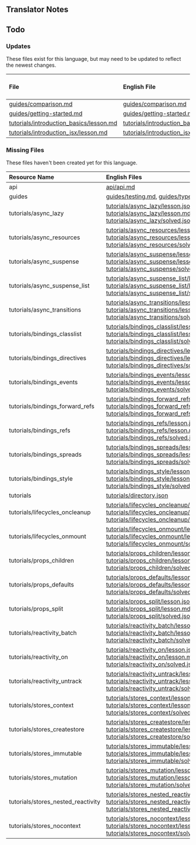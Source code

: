 
## Translator Notes

## Todo

### Updates  
These files exist for this language, but may need to be updated to reflect the newest changes.  
<!--MM:START (UPDATED:lang=id) -->
| File                                                                                                                                        | English File                                                                                                                                | Last Updated (EN)                                                                                   | Last Updated (ID)                                                                                 |
| :------------------------------------------------------------------------------------------------------------------------------------------ | :------------------------------------------------------------------------------------------------------------------------------------------ | :-------------------------------------------------------------------------------------------------- | :------------------------------------------------------------------------------------------------ |
| [guides/comparison.md](https://github.com/solidjs/solid-docs/tree/main/langs/id/guides/comparison.md)                                       | [guides/comparison.md](https://github.com/solidjs/solid-docs/tree/main/langs/en/guides/comparison.md)                                       | [9/10/2022](https://github.com/solidjs/solid-docs/commit/97f41fa02a81dd8ce917b8c5b5f592dde0b07dd1)  | [9/7/2022](https://github.com/solidjs/solid-docs/commit/7a0656c409728d26f791ad1e30648171963a5316) |
| [guides/getting-started.md](https://github.com/solidjs/solid-docs/tree/main/langs/id/guides/getting-started.md)                             | [guides/getting-started.md](https://github.com/solidjs/solid-docs/tree/main/langs/en/guides/getting-started.md)                             | [11/26/2022](https://github.com/solidjs/solid-docs/commit/cb8df8fa67aadf95180c48a1f52c1ddbc18dff8c) | [9/7/2022](https://github.com/solidjs/solid-docs/commit/7a0656c409728d26f791ad1e30648171963a5316) |
| [tutorials/introduction_basics/lesson.md](https://github.com/solidjs/solid-docs/tree/main/langs/id/tutorials/introduction_basics/lesson.md) | [tutorials/introduction_basics/lesson.md](https://github.com/solidjs/solid-docs/tree/main/langs/en/tutorials/introduction_basics/lesson.md) | [11/26/2022](https://github.com/solidjs/solid-docs/commit/cb8df8fa67aadf95180c48a1f52c1ddbc18dff8c) | [5/7/2022](https://github.com/solidjs/solid-docs/commit/fcb19d8a5d1cb6d494f52237fdce72d5fab522ca) |
| [tutorials/introduction_jsx/lesson.md](https://github.com/solidjs/solid-docs/tree/main/langs/id/tutorials/introduction_jsx/lesson.md)       | [tutorials/introduction_jsx/lesson.md](https://github.com/solidjs/solid-docs/tree/main/langs/en/tutorials/introduction_jsx/lesson.md)       | [5/25/2022](https://github.com/solidjs/solid-docs/commit/5e19160028a8f26c68fd43e943711696b4f30e0c)  | [5/7/2022](https://github.com/solidjs/solid-docs/commit/fcb19d8a5d1cb6d494f52237fdce72d5fab522ca) |

<!--MM:END-->
### Missing Files  
These files haven't been created yet for this language.  
<!--MM:START (CREATED:lang=id) -->
| Resource Name                      | English Files                                                                                                                                                                                                                                                                                                                                                                                                                                                               |
| :--------------------------------- | :-------------------------------------------------------------------------------------------------------------------------------------------------------------------------------------------------------------------------------------------------------------------------------------------------------------------------------------------------------------------------------------------------------------------------------------------------------------------------- |
| api                                | [api/api.md](https://github.com/solidjs/solid-docs/tree/main/langs/id/api/api.md)                                                                                                                                                                                                                                                                                                                                                                                           |
| guides                             | [guides/testing.md](https://github.com/solidjs/solid-docs/tree/main/langs/id/guides/testing.md), [guides/typescript.md](https://github.com/solidjs/solid-docs/tree/main/langs/id/guides/typescript.md)                                                                                                                                                                                                                                                                      |
| tutorials/async_lazy               | [tutorials/async_lazy/lesson.json](https://github.com/solidjs/solid-docs/tree/main/langs/id/tutorials/async_lazy/lesson.json), [tutorials/async_lazy/lesson.md](https://github.com/solidjs/solid-docs/tree/main/langs/id/tutorials/async_lazy/lesson.md), [tutorials/async_lazy/solved.json](https://github.com/solidjs/solid-docs/tree/main/langs/id/tutorials/async_lazy/solved.json)                                                                                     |
| tutorials/async_resources          | [tutorials/async_resources/lesson.json](https://github.com/solidjs/solid-docs/tree/main/langs/id/tutorials/async_resources/lesson.json), [tutorials/async_resources/lesson.md](https://github.com/solidjs/solid-docs/tree/main/langs/id/tutorials/async_resources/lesson.md), [tutorials/async_resources/solved.json](https://github.com/solidjs/solid-docs/tree/main/langs/id/tutorials/async_resources/solved.json)                                                       |
| tutorials/async_suspense           | [tutorials/async_suspense/lesson.json](https://github.com/solidjs/solid-docs/tree/main/langs/id/tutorials/async_suspense/lesson.json), [tutorials/async_suspense/lesson.md](https://github.com/solidjs/solid-docs/tree/main/langs/id/tutorials/async_suspense/lesson.md), [tutorials/async_suspense/solved.json](https://github.com/solidjs/solid-docs/tree/main/langs/id/tutorials/async_suspense/solved.json)                                                             |
| tutorials/async_suspense_list      | [tutorials/async_suspense_list/lesson.json](https://github.com/solidjs/solid-docs/tree/main/langs/id/tutorials/async_suspense_list/lesson.json), [tutorials/async_suspense_list/lesson.md](https://github.com/solidjs/solid-docs/tree/main/langs/id/tutorials/async_suspense_list/lesson.md), [tutorials/async_suspense_list/solved.json](https://github.com/solidjs/solid-docs/tree/main/langs/id/tutorials/async_suspense_list/solved.json)                               |
| tutorials/async_transitions        | [tutorials/async_transitions/lesson.json](https://github.com/solidjs/solid-docs/tree/main/langs/id/tutorials/async_transitions/lesson.json), [tutorials/async_transitions/lesson.md](https://github.com/solidjs/solid-docs/tree/main/langs/id/tutorials/async_transitions/lesson.md), [tutorials/async_transitions/solved.json](https://github.com/solidjs/solid-docs/tree/main/langs/id/tutorials/async_transitions/solved.json)                                           |
| tutorials/bindings_classlist       | [tutorials/bindings_classlist/lesson.json](https://github.com/solidjs/solid-docs/tree/main/langs/id/tutorials/bindings_classlist/lesson.json), [tutorials/bindings_classlist/lesson.md](https://github.com/solidjs/solid-docs/tree/main/langs/id/tutorials/bindings_classlist/lesson.md), [tutorials/bindings_classlist/solved.json](https://github.com/solidjs/solid-docs/tree/main/langs/id/tutorials/bindings_classlist/solved.json)                                     |
| tutorials/bindings_directives      | [tutorials/bindings_directives/lesson.json](https://github.com/solidjs/solid-docs/tree/main/langs/id/tutorials/bindings_directives/lesson.json), [tutorials/bindings_directives/lesson.md](https://github.com/solidjs/solid-docs/tree/main/langs/id/tutorials/bindings_directives/lesson.md), [tutorials/bindings_directives/solved.json](https://github.com/solidjs/solid-docs/tree/main/langs/id/tutorials/bindings_directives/solved.json)                               |
| tutorials/bindings_events          | [tutorials/bindings_events/lesson.json](https://github.com/solidjs/solid-docs/tree/main/langs/id/tutorials/bindings_events/lesson.json), [tutorials/bindings_events/lesson.md](https://github.com/solidjs/solid-docs/tree/main/langs/id/tutorials/bindings_events/lesson.md), [tutorials/bindings_events/solved.json](https://github.com/solidjs/solid-docs/tree/main/langs/id/tutorials/bindings_events/solved.json)                                                       |
| tutorials/bindings_forward_refs    | [tutorials/bindings_forward_refs/lesson.json](https://github.com/solidjs/solid-docs/tree/main/langs/id/tutorials/bindings_forward_refs/lesson.json), [tutorials/bindings_forward_refs/lesson.md](https://github.com/solidjs/solid-docs/tree/main/langs/id/tutorials/bindings_forward_refs/lesson.md), [tutorials/bindings_forward_refs/solved.json](https://github.com/solidjs/solid-docs/tree/main/langs/id/tutorials/bindings_forward_refs/solved.json)                   |
| tutorials/bindings_refs            | [tutorials/bindings_refs/lesson.json](https://github.com/solidjs/solid-docs/tree/main/langs/id/tutorials/bindings_refs/lesson.json), [tutorials/bindings_refs/lesson.md](https://github.com/solidjs/solid-docs/tree/main/langs/id/tutorials/bindings_refs/lesson.md), [tutorials/bindings_refs/solved.json](https://github.com/solidjs/solid-docs/tree/main/langs/id/tutorials/bindings_refs/solved.json)                                                                   |
| tutorials/bindings_spreads         | [tutorials/bindings_spreads/lesson.json](https://github.com/solidjs/solid-docs/tree/main/langs/id/tutorials/bindings_spreads/lesson.json), [tutorials/bindings_spreads/lesson.md](https://github.com/solidjs/solid-docs/tree/main/langs/id/tutorials/bindings_spreads/lesson.md), [tutorials/bindings_spreads/solved.json](https://github.com/solidjs/solid-docs/tree/main/langs/id/tutorials/bindings_spreads/solved.json)                                                 |
| tutorials/bindings_style           | [tutorials/bindings_style/lesson.json](https://github.com/solidjs/solid-docs/tree/main/langs/id/tutorials/bindings_style/lesson.json), [tutorials/bindings_style/lesson.md](https://github.com/solidjs/solid-docs/tree/main/langs/id/tutorials/bindings_style/lesson.md), [tutorials/bindings_style/solved.json](https://github.com/solidjs/solid-docs/tree/main/langs/id/tutorials/bindings_style/solved.json)                                                             |
| tutorials                          | [tutorials/directory.json](https://github.com/solidjs/solid-docs/tree/main/langs/id/tutorials/directory.json)                                                                                                                                                                                                                                                                                                                                                               |
| tutorials/lifecycles_oncleanup     | [tutorials/lifecycles_oncleanup/lesson.json](https://github.com/solidjs/solid-docs/tree/main/langs/id/tutorials/lifecycles_oncleanup/lesson.json), [tutorials/lifecycles_oncleanup/lesson.md](https://github.com/solidjs/solid-docs/tree/main/langs/id/tutorials/lifecycles_oncleanup/lesson.md), [tutorials/lifecycles_oncleanup/solved.json](https://github.com/solidjs/solid-docs/tree/main/langs/id/tutorials/lifecycles_oncleanup/solved.json)                         |
| tutorials/lifecycles_onmount       | [tutorials/lifecycles_onmount/lesson.json](https://github.com/solidjs/solid-docs/tree/main/langs/id/tutorials/lifecycles_onmount/lesson.json), [tutorials/lifecycles_onmount/lesson.md](https://github.com/solidjs/solid-docs/tree/main/langs/id/tutorials/lifecycles_onmount/lesson.md), [tutorials/lifecycles_onmount/solved.json](https://github.com/solidjs/solid-docs/tree/main/langs/id/tutorials/lifecycles_onmount/solved.json)                                     |
| tutorials/props_children           | [tutorials/props_children/lesson.json](https://github.com/solidjs/solid-docs/tree/main/langs/id/tutorials/props_children/lesson.json), [tutorials/props_children/lesson.md](https://github.com/solidjs/solid-docs/tree/main/langs/id/tutorials/props_children/lesson.md), [tutorials/props_children/solved.json](https://github.com/solidjs/solid-docs/tree/main/langs/id/tutorials/props_children/solved.json)                                                             |
| tutorials/props_defaults           | [tutorials/props_defaults/lesson.json](https://github.com/solidjs/solid-docs/tree/main/langs/id/tutorials/props_defaults/lesson.json), [tutorials/props_defaults/lesson.md](https://github.com/solidjs/solid-docs/tree/main/langs/id/tutorials/props_defaults/lesson.md), [tutorials/props_defaults/solved.json](https://github.com/solidjs/solid-docs/tree/main/langs/id/tutorials/props_defaults/solved.json)                                                             |
| tutorials/props_split              | [tutorials/props_split/lesson.json](https://github.com/solidjs/solid-docs/tree/main/langs/id/tutorials/props_split/lesson.json), [tutorials/props_split/lesson.md](https://github.com/solidjs/solid-docs/tree/main/langs/id/tutorials/props_split/lesson.md), [tutorials/props_split/solved.json](https://github.com/solidjs/solid-docs/tree/main/langs/id/tutorials/props_split/solved.json)                                                                               |
| tutorials/reactivity_batch         | [tutorials/reactivity_batch/lesson.json](https://github.com/solidjs/solid-docs/tree/main/langs/id/tutorials/reactivity_batch/lesson.json), [tutorials/reactivity_batch/lesson.md](https://github.com/solidjs/solid-docs/tree/main/langs/id/tutorials/reactivity_batch/lesson.md), [tutorials/reactivity_batch/solved.json](https://github.com/solidjs/solid-docs/tree/main/langs/id/tutorials/reactivity_batch/solved.json)                                                 |
| tutorials/reactivity_on            | [tutorials/reactivity_on/lesson.json](https://github.com/solidjs/solid-docs/tree/main/langs/id/tutorials/reactivity_on/lesson.json), [tutorials/reactivity_on/lesson.md](https://github.com/solidjs/solid-docs/tree/main/langs/id/tutorials/reactivity_on/lesson.md), [tutorials/reactivity_on/solved.json](https://github.com/solidjs/solid-docs/tree/main/langs/id/tutorials/reactivity_on/solved.json)                                                                   |
| tutorials/reactivity_untrack       | [tutorials/reactivity_untrack/lesson.json](https://github.com/solidjs/solid-docs/tree/main/langs/id/tutorials/reactivity_untrack/lesson.json), [tutorials/reactivity_untrack/lesson.md](https://github.com/solidjs/solid-docs/tree/main/langs/id/tutorials/reactivity_untrack/lesson.md), [tutorials/reactivity_untrack/solved.json](https://github.com/solidjs/solid-docs/tree/main/langs/id/tutorials/reactivity_untrack/solved.json)                                     |
| tutorials/stores_context           | [tutorials/stores_context/lesson.json](https://github.com/solidjs/solid-docs/tree/main/langs/id/tutorials/stores_context/lesson.json), [tutorials/stores_context/lesson.md](https://github.com/solidjs/solid-docs/tree/main/langs/id/tutorials/stores_context/lesson.md), [tutorials/stores_context/solved.json](https://github.com/solidjs/solid-docs/tree/main/langs/id/tutorials/stores_context/solved.json)                                                             |
| tutorials/stores_createstore       | [tutorials/stores_createstore/lesson.json](https://github.com/solidjs/solid-docs/tree/main/langs/id/tutorials/stores_createstore/lesson.json), [tutorials/stores_createstore/lesson.md](https://github.com/solidjs/solid-docs/tree/main/langs/id/tutorials/stores_createstore/lesson.md), [tutorials/stores_createstore/solved.json](https://github.com/solidjs/solid-docs/tree/main/langs/id/tutorials/stores_createstore/solved.json)                                     |
| tutorials/stores_immutable         | [tutorials/stores_immutable/lesson.json](https://github.com/solidjs/solid-docs/tree/main/langs/id/tutorials/stores_immutable/lesson.json), [tutorials/stores_immutable/lesson.md](https://github.com/solidjs/solid-docs/tree/main/langs/id/tutorials/stores_immutable/lesson.md), [tutorials/stores_immutable/solved.json](https://github.com/solidjs/solid-docs/tree/main/langs/id/tutorials/stores_immutable/solved.json)                                                 |
| tutorials/stores_mutation          | [tutorials/stores_mutation/lesson.json](https://github.com/solidjs/solid-docs/tree/main/langs/id/tutorials/stores_mutation/lesson.json), [tutorials/stores_mutation/lesson.md](https://github.com/solidjs/solid-docs/tree/main/langs/id/tutorials/stores_mutation/lesson.md), [tutorials/stores_mutation/solved.json](https://github.com/solidjs/solid-docs/tree/main/langs/id/tutorials/stores_mutation/solved.json)                                                       |
| tutorials/stores_nested_reactivity | [tutorials/stores_nested_reactivity/lesson.json](https://github.com/solidjs/solid-docs/tree/main/langs/id/tutorials/stores_nested_reactivity/lesson.json), [tutorials/stores_nested_reactivity/lesson.md](https://github.com/solidjs/solid-docs/tree/main/langs/id/tutorials/stores_nested_reactivity/lesson.md), [tutorials/stores_nested_reactivity/solved.json](https://github.com/solidjs/solid-docs/tree/main/langs/id/tutorials/stores_nested_reactivity/solved.json) |
| tutorials/stores_nocontext         | [tutorials/stores_nocontext/lesson.json](https://github.com/solidjs/solid-docs/tree/main/langs/id/tutorials/stores_nocontext/lesson.json), [tutorials/stores_nocontext/lesson.md](https://github.com/solidjs/solid-docs/tree/main/langs/id/tutorials/stores_nocontext/lesson.md), [tutorials/stores_nocontext/solved.json](https://github.com/solidjs/solid-docs/tree/main/langs/id/tutorials/stores_nocontext/solved.json)                                                 |

<!--MM:END-->
        